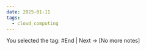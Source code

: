 ```yaml
---
date: 2025-01-11
tags:
  - cloud_computing
---
```



You selected the tag: #End | Next -> [No more notes]










